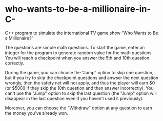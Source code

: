 # who-wants-to-be-a-millionaire-in-C-
C++ program to simulate the international TV game show “Who Wants to Be a Millionaire?”

The questions are simple math questions. To start the game, enter an integer for the program to generate random value for the math questions.
You will reach a checkpoint when you answer the 5th and 10th question correctly.

During the game, you can choose the "Jump" option to skip one question, but if you try to skip the checkpoint questions and anwser the next question wrongly, then the safety net will not apply, and thus the player will earn $0 (or $5000 if they skip the 10th question and then answer incorrectly). You can't use the "Jump" option to skip the last question (the "Jump" option will disappear in the last question even if you haven't used it previously).

Moreover, you can choose the "Withdraw" option at any question to earn the money you've already won.
